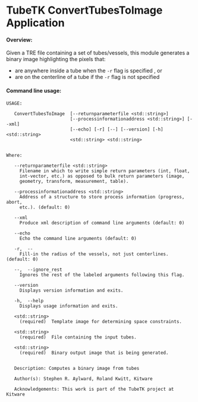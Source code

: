 TubeTK ConvertTubesToImage Application
=============================================

#### Overview:

Given a TRE file containing a set of tubes/vessels, this module generates a
binary image highlighting the pixels that:

* are anywhere inside a tube when the `-r` flag is specified , or
* are on the centerline of a tube if the `-r` flag is not specified

#### Command line usage:

```
USAGE:

   ConvertTubesToImage  [--returnparameterfile <std::string>]
                        [--processinformationaddress <std::string>] [--xml]
                        [--echo] [-r] [--] [--version] [-h] <std::string>
                        <std::string> <std::string>


Where:

   --returnparameterfile <std::string>
     Filename in which to write simple return parameters (int, float,
     int-vector, etc.) as opposed to bulk return parameters (image,
     geometry, transform, measurement, table).

   --processinformationaddress <std::string>
     Address of a structure to store process information (progress, abort,
     etc.). (default: 0)

   --xml
     Produce xml description of command line arguments (default: 0)

   --echo
     Echo the command line arguments (default: 0)

   -r,  --
     Fill-in the radius of the vessels, not just centerlines. (default: 0)

   --,  --ignore_rest
     Ignores the rest of the labeled arguments following this flag.

   --version
     Displays version information and exits.

   -h,  --help
     Displays usage information and exits.

   <std::string>
     (required)  Template image for determining space constraints.

   <std::string>
     (required)  File containing the input tubes.

   <std::string>
     (required)  Binary output image that is being generated.


   Description: Computes a binary image from tubes

   Author(s): Stephen R. Aylward, Roland Kwitt, Kitware

   Acknowledgements: This work is part of the TubeTK project at Kitware
```
